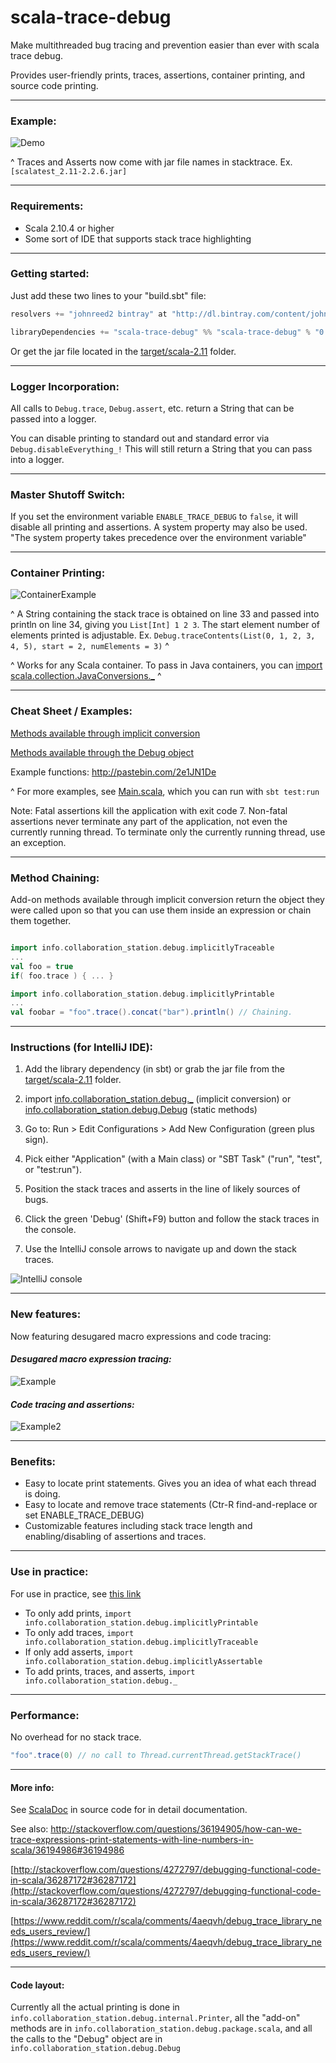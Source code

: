 # scala-trace-debug
Make multithreaded bug tracing and prevention easier than ever with scala trace debug. 

Provides user-friendly prints, traces, assertions, container printing, and source code printing.

____________________________________________________________________________________________________________________

### Example:

![Demo](http://s9.postimg.org/ssuso8f4f/Example_Screenshot_Highlight.png)

^ Traces and Asserts now come with jar file names in stacktrace. Ex. `[scalatest_2.11-2.2.6.jar]`
____________________________________________________________________________________________________________________

### Requirements:

- Scala 2.10.4 or higher
- Some sort of IDE that supports stack trace highlighting

____________________________________________________________________________________________________________________

### Getting started:

Just add these two lines to your "build.sbt" file:

```scala
resolvers += "johnreed2 bintray" at "http://dl.bintray.com/content/johnreed2/maven"

libraryDependencies += "scala-trace-debug" %% "scala-trace-debug" % "0.2.2"
```

Or get the jar file located in the [target/scala-2.11](target/scala-2.11) folder. 

____________________________________________________________________________________________________________________

### Logger Incorporation:

All calls to `Debug.trace`, `Debug.assert`, etc. return a String that can be passed into a logger. 

You can disable printing to standard out and standard error via `Debug.disableEverything_!` This will still return a String that you can pass into a logger. 

____________________________________________________________________________________________________________________

### Master Shutoff Switch:

If you set the environment variable `ENABLE_TRACE_DEBUG` to `false`, it will disable all printing and assertions.
A system property may also be used. "The system property takes precedence over the environment variable"
____________________________________________________________________________________________________________________

### Container Printing:

![ContainerExample](http://i.imgur.com/IMk1CnM.png)

^ A String containing the stack trace is obtained on line 33 and passed into println on line 34, giving you `List[Int] 1 2 3`. The start element number of elements printed is adjustable. Ex. `Debug.traceContents(List(0, 1, 2, 3, 4, 5), start = 2, numElements = 3)` ^

^ Works for any Scala container. To pass in Java containers, you can [import scala.collection.JavaConversions._](http://stackoverflow.com/questions/9638492/conversion-of-scala-map-containing-boolean-to-java-map-containing-java-lang-bool) ^

____________________________________________________________________________________________________________________

### Cheat Sheet / Examples:

[Methods available through implicit conversion](http://ec2-52-87-157-20.compute-1.amazonaws.com/#info.collaboration_station.debug.package$$ImplicitTrace)

[Methods available through the Debug object](http://ec2-52-87-157-20.compute-1.amazonaws.com/#info.collaboration_station.debug.Debug$)

Example functions: http://pastebin.com/2e1JN1De

^ For more examples, see [Main.scala](src/test/scala/main/Main.scala), which you can run with `sbt test:run`

Note: Fatal assertions kill the application with exit code 7. Non-fatal assertions never terminate any part of the application, not even the currently running thread. To terminate only the currently running thread, use an exception.

____________________________________________________________________________________________________________________

### Method Chaining:

Add-on methods available through implicit conversion return the object they were called upon so that you can use them inside an expression or chain them together.

```scala

import info.collaboration_station.debug.implicitlyTraceable
...
val foo = true
if( foo.trace ) { ... }

import info.collaboration_station.debug.implicitlyPrintable
...
val foobar = "foo".trace().concat("bar").println() // Chaining.

```

____________________________________________________________________________________________________________________


### Instructions (for IntelliJ IDE):

1. Add the library dependency (in sbt) or grab the jar file from the [target/scala-2.11](target/scala-2.11) folder.

2. import [info.collaboration_station.debug._](src/main/scala/info/collaboration_station/debug/package.scala) (implicit conversion) or [info.collaboration_station.debug.Debug](src/main/scala/info/collaboration_station/debug/Debug.scala) (static methods)

3. Go to: Run > Edit Configurations > Add New Configuration (green plus sign).

4. Pick either "Application" (with a Main class) or "SBT Task" ("run", "test", or "test:run").

5. Position the stack traces and asserts in the line of likely sources of bugs.

6. Click the green 'Debug' (Shift+F9) button and follow the stack traces in the console. 
 
7. Use the IntelliJ console arrows to navigate up and down the stack traces.

![IntelliJ console](http://s29.postimg.org/ud0knou1j/debug_Screenshot_Crop.png)

____________________________________________________________________________________________________________________

### New features:

Now featuring desugared macro expressions and code tracing:

#### _Desugared macro expression tracing:_

![Example](http://i.imgur.com/D1jLiaa.png)

#### _Code tracing and assertions:_

![Example2](http://i.imgur.com/pdey7Jk.png)

____________________________________________________________________________________________________________________

### Benefits:

- Easy to locate print statements. Gives you an idea of what each thread is doing.
- Easy to locate and remove trace statements (Ctr-R find-and-replace or set ENABLE_TRACE_DEBUG)
- Customizable features including stack trace length and enabling/disabling of assertions and traces.

____________________________________________________________________________________________________________________

### Use in practice:

For use in practice, see [this link](USE_WITH_IDE.md)

- To only add prints, `import info.collaboration_station.debug.implicitlyPrintable`
- To only add traces, `import info.collaboration_station.debug.implicitlyTraceable`
- If only add asserts, `import info.collaboration_station.debug.implicitlyAssertable`
- To add prints, traces, and asserts, `import info.collaboration_station.debug._`

____________________________________________________________________________________________________________________

### Performance:

No overhead for no stack trace. 

```scala
"foo".trace(0) // no call to Thread.currentThread.getStackTrace()
```
____________________________________________________________________________________________________________________

#### More info:

See [ScalaDoc](http://ec2-52-87-157-20.compute-1.amazonaws.com/) in source code for in detail documentation.

See also: http://stackoverflow.com/questions/36194905/how-can-we-trace-expressions-print-statements-with-line-numbers-in-scala/36194986#36194986

[http://stackoverflow.com/questions/4272797/debugging-functional-code-in-scala/36287172#36287172](http://stackoverflow.com/questions/4272797/debugging-functional-code-in-scala/36287172#36287172)

[https://www.reddit.com/r/scala/comments/4aeqvh/debug_trace_library_needs_users_review/](https://www.reddit.com/r/scala/comments/4aeqvh/debug_trace_library_needs_users_review/)

____________________________________________________________________________________________________________________

#### Code layout:

Currently all the actual printing is done in `info.collaboration_station.debug.internal.Printer`, all the "add-on" methods are in `info.collaboration_station.debug.package.scala`, and all the calls to the "Debug" object are in `info.collaboration_station.debug.Debug`
